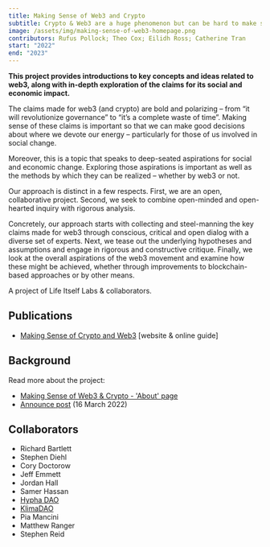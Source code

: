 ```yaml
---
title: Making Sense of Web3 and Crypto
subtitle: Crypto & Web3 are a huge phenomenon but can be hard to make sense of. We help with introductions to key concepts and in-depth evaluations of the claims for its social and economic impact.
image: /assets/img/making-sense-of-web3-homepage.png
contributors: Rufus Pollock; Theo Cox; Eilidh Ross; Catherine Tran
start: "2022"
end: "2023"
---
```


**This project provides introductions to key concepts and ideas related to web3, along with in-depth exploration of the claims for its social and economic impact.**

The claims made for web3 (and crypto) are bold and polarizing – from “it will revolutionize governance” to “it’s a complete waste of time”. Making sense of these claims is important so that we can make good decisions about where we devote our energy – particularly for those of us involved in social change.

Moreover, this is a topic that speaks to deep-seated aspirations for social and economic change. Exploring those aspirations is important as well as the methods by which they can be realized – whether by web3 or not.

Our approach is distinct in a few respects. First, we are an open, collaborative project. Second, we seek to combine open-minded and open-hearted inquiry with rigorous analysis.

Concretely, our approach starts with collecting and steel-manning the key claims made for web3 through conscious, critical and open dialog with a diverse set of experts. Next, we tease out the underlying hypotheses and assumptions and engage in rigorous and constructive critique. Finally, we look at the overall aspirations of the web3 movement and examine how these might be achieved, whether through improvements to blockchain-based approaches or by other means.

A project of Life Itself Labs & collaborators.

## Publications

- [Making Sense of Crypto and Web3](https://web3.lifeitself.org/) [website & online guide]

## Background

Read more about the project: 
- [Making Sense of Web3 & Crypto - 'About' page](https://web3.lifeitself.org/about)
- [Announce post](https://lifeitself.org/blog/2022/03/16/making-sense-of-crypto-and-web3-launch) (16 March 2022)

## Collaborators

- Richard Bartlett
- Stephen Diehl
- Cory Doctorow
- Jeff Emmett
- Jordan Hall
- Samer Hassan
- [Hypha DAO](https://hypha.earth/)
- [KlimaDAO](https://www.klimadao.finance/) 
- Pia Mancini
- Matthew Ranger
- Stephen Reid